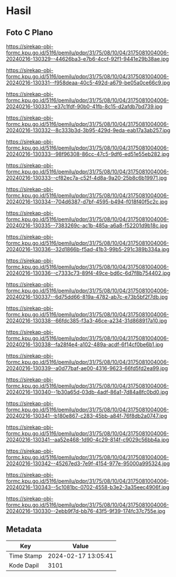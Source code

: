 # Hasil

## Foto C Plano

https://sirekap-obj-formc.kpu.go.id/51f6/pemilu/pdpr/31/75/08/10/04/3175081004006-20240216-130329--44626ba3-e7b6-4ccf-92f1-9441e29b38ae.jpg

https://sirekap-obj-formc.kpu.go.id/51f6/pemilu/pdpr/31/75/08/10/04/3175081004006-20240216-130331--f958deaa-40c5-492d-a679-be05a0ce66c9.jpg

https://sirekap-obj-formc.kpu.go.id/51f6/pemilu/pdpr/31/75/08/10/04/3175081004006-20240216-130331--e37c1fdf-90b0-41fb-8c15-d2afdb7bd739.jpg

https://sirekap-obj-formc.kpu.go.id/51f6/pemilu/pdpr/31/75/08/10/04/3175081004006-20240216-130332--8c333b3d-3b95-429d-9eda-eab17a3ab257.jpg

https://sirekap-obj-formc.kpu.go.id/51f6/pemilu/pdpr/31/75/08/10/04/3175081004006-20240216-130333--98f96308-86cc-47c5-9df6-ed51e55eb282.jpg

https://sirekap-obj-formc.kpu.go.id/51f6/pemilu/pdpr/31/75/08/10/04/3175081004006-20240216-130333--cf82ec7a-c52f-4d8a-9a20-25b8c6b19971.jpg

https://sirekap-obj-formc.kpu.go.id/51f6/pemilu/pdpr/31/75/08/10/04/3175081004006-20240216-130334--704d6387-d7bf-4595-b494-f018f40f5c2c.jpg

https://sirekap-obj-formc.kpu.go.id/51f6/pemilu/pdpr/31/75/08/10/04/3175081004006-20240216-130335--7383269c-ac1b-485a-a6a8-f52201d9b18c.jpg

https://sirekap-obj-formc.kpu.go.id/51f6/pemilu/pdpr/31/75/08/10/04/3175081004006-20240216-130336--32d1866b-f5ad-41b3-99b5-291c389b334a.jpg

https://sirekap-obj-formc.kpu.go.id/51f6/pemilu/pdpr/31/75/08/10/04/3175081004006-20240216-130336--c7333c73-89f4-49ce-bd6c-6d7f8b754402.jpg

https://sirekap-obj-formc.kpu.go.id/51f6/pemilu/pdpr/31/75/08/10/04/3175081004006-20240216-130337--6d75dd66-819a-4782-ab7c-e73b5bf2f7db.jpg

https://sirekap-obj-formc.kpu.go.id/51f6/pemilu/pdpr/31/75/08/10/04/3175081004006-20240216-130338--66fdc385-f3a3-46ce-a234-31d868917a10.jpg

https://sirekap-obj-formc.kpu.go.id/51f6/pemilu/pdpr/31/75/08/10/04/3175081004006-20240216-130338--fa28f4e4-a102-489a-acdf-6f14cf0be6b1.jpg

https://sirekap-obj-formc.kpu.go.id/51f6/pemilu/pdpr/31/75/08/10/04/3175081004006-20240216-130339--a0d77baf-ae00-4316-9623-66fd5fd2ea99.jpg

https://sirekap-obj-formc.kpu.go.id/51f6/pemilu/pdpr/31/75/08/10/04/3175081004006-20240216-130340--1b30a65d-03db-4adf-86a1-7d84a8fc0bd0.jpg

https://sirekap-obj-formc.kpu.go.id/51f6/pemilu/pdpr/31/75/08/10/04/3175081004006-20240216-130341--b180e867-c283-45bb-a84f-76f8db2a0747.jpg

https://sirekap-obj-formc.kpu.go.id/51f6/pemilu/pdpr/31/75/08/10/04/3175081004006-20240216-130341--aa52e468-1d90-4c29-814f-c9029c56bb4a.jpg

https://sirekap-obj-formc.kpu.go.id/51f6/pemilu/pdpr/31/75/08/10/04/3175081004006-20240216-130342--45267ed3-7e9f-4154-977e-95000a995324.jpg

https://sirekap-obj-formc.kpu.go.id/51f6/pemilu/pdpr/31/75/08/10/04/3175081004006-20240216-130343--5c1081bc-0702-4558-b3e2-3a35eec4906f.jpg

https://sirekap-obj-formc.kpu.go.id/51f6/pemilu/pdpr/31/75/08/10/04/3175081004006-20240216-130330--2ebb9f7d-bb76-43f5-9f39-174fc37c755e.jpg


## Metadata

| Key        | Value               |
| ---------- | ------------------- |
| Time Stamp | 2024-02-17 13:05:41 |
| Kode Dapil | 3101                |



